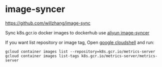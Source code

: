 # image-syncer

https://github.com/willzhang/image-sync

Sync k8s.gcr.io docker images to dockerhub use [aliyun image-syncer](https://github.com/AliyunContainerService/image-syncer)


If you want list repository or image tag, Open [google cloudshell](https://console.cloud.google.com/cloudshell) and run:

```
gcloud container images list --repository=k8s.gcr.io/metrics-server
gcloud container images list-tags k8s.gcr.io/metrics-server/metrics-server
```